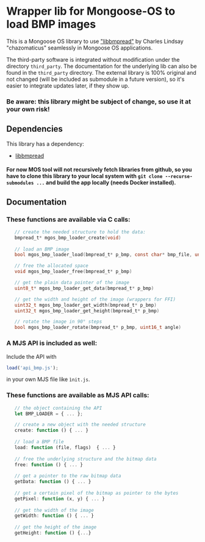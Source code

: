 # Wrapper lib for Mongoose-OS to load BMP images

This is a Mongoose OS library to use ["libbmpread"](https://lab.burn.capital/chaz/libbmpread) by Charles Lindsay "chazomaticus" seamlessly in Mongoose OS applications.

The third-party software is integrated without modification under the directory `third_party`. The documentation for the underlying lib can also be found in the `third_party` directory. The external library is 100% original and not changed (will be included as submodule in a future version), so it's easier to integrate updates later, if they show up.

### Be aware: this library might be subject of change, so use it at your own risk! ###

## Dependencies

This library has a dependency:

   - [libbmpread](https://lab.burn.capital/chaz/libbmpread)

#### For now MOS tool will not recursively fetch libraries from github, so you have to clone this library to your local system with ```git clone --recurse-submodules ...``` and build the app locally (needs Docker installed).

## Documentation

### These functions are available via C calls:

   ```c
      // create the needed structure to hold the data:
      bmpread_t* mgos_bmp_loader_create(void)
      
      // load an BMP image
      bool mgos_bmp_loader_load(bmpread_t* p_bmp, const char* bmp_file, unsigned int flags)
   
      // free the allocated space
      void mgos_bmp_loader_free(bmpread_t* p_bmp)

      // get the plain data pointer of the image
      uint8_t* mgos_bmp_loader_get_data(bmpread_t* p_bmp)
   
      // get the width and height of the image (wrappers for FFI)
      uint32_t mgos_bmp_loader_get_width(bmpread_t* p_bmp)
      uint32_t mgos_bmp_loader_get_height(bmpread_t* p_bmp)

      // rotate the image in 90° steps
      bool mgos_bmp_loader_rotate(bmpread_t* p_bmp, uint16_t angle)
   ```

### A MJS API is included as well:

Include the API with 
   ```JavaScript
   load('api_bmp.js');
   ```
in your own MJS file like `ìnit.js`.

### These functions are available as MJS API calls:
```JavaScript
   // the object containing the API
   let BMP_LOADER = { ... };

   // create a new object with the needed structure
   create: function () { ... }
   
   // load a BMP file
   load: function (file, flags)  { ... }
   
   // free the underlying structure and the bitmap data
   free: function () { ... }
   
   // get a pointer to the raw bitmap data
   getData: function () { ... }
   
   // get a certain pixel of the bitmap as pointer to the bytes
   getPixel: function (x, y) { ... }
   
   // get the width of the image
   getWidth: function () { ... }
   
   // get the height of the image
   getHeight: function () {...}
```